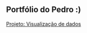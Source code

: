 ## Portfólio do Pedro :)


[Projeto: Visualização de dados](https://github.com/Pedro-HCXavier/portfolio-/blob/main/visualizacao/empresasEUA/empresasEUA.ipynb)